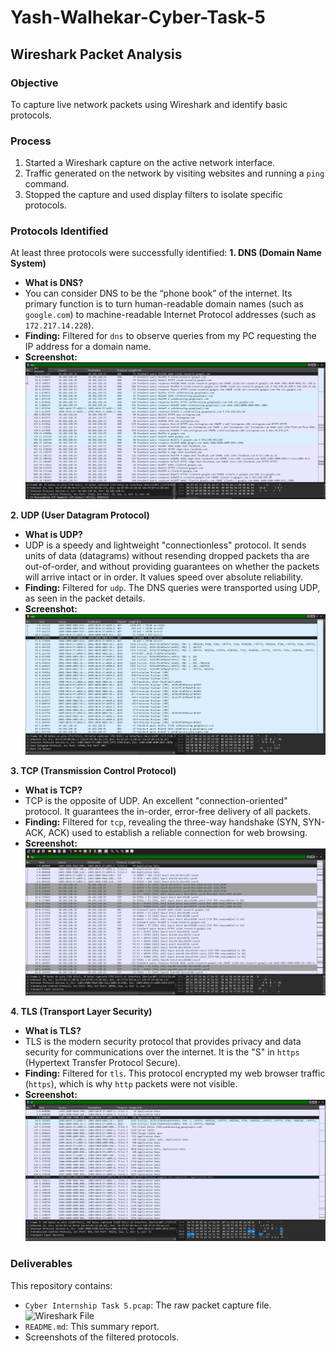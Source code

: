 # Yash-Walhekar-Cyber-Task-5

## Wireshark Packet Analysis

### Objective
To capture live network packets using Wireshark and identify basic protocols. 

### Process
1.  Started a Wireshark capture on the active network interface. 
2. Traffic generated on the network by visiting websites and running a `ping` command. 
3.  Stopped the capture and used display filters to isolate specific protocols. 

### Protocols Identified

At least three protocols were successfully identified: 
**1. DNS (Domain Name System)**
* **What is DNS?**
* You can consider DNS to be the “phone book” of the internet. Its primary function is to turn human-readable domain names (such as `google.com`) to machine-readable Internet Protocol addresses (such as `172.217.14.228`).
* **Finding:** Filtered for `dns` to observe queries from my PC requesting the IP address for a domain name.
* **Screenshot:**
    ![DNS Filter](DNS.png)

**2. UDP (User Datagram Protocol)**
* **What is UDP?**
* UDP is a speedy and lightweight "connectionless" protocol. It sends units of data (datagrams) without resending dropped packets tha are out-of-order, and without providing guarantees on whether the packets will arrive intact or in order. It values speed over absolute reliability.
* **Finding:** Filtered for `udp`. The DNS queries were transported using UDP, as seen in the packet details.
* **Screenshot:**
    ![UDP Filter](UDP.png)

**3. TCP (Transmission Control Protocol)**
* **What is TCP?**
* TCP is the opposite of UDP. An excellent "connection-oriented" protocol. It guarantees the in-order, error-free delivery of all packets.
* **Finding:** Filtered for `tcp`, revealing the three-way handshake (SYN, SYN-ACK, ACK) used to establish a reliable connection for web browsing.
* **Screenshot:**
    ![TCP Filter](TCP.png)

**4. TLS (Transport Layer Security)**
* **What is TLS?**
* TLS is the modern security protocol that provides privacy and data security for communications over the internet. It is the "S" in `https` (Hypertext Transfer Protocol Secure).
* **Finding:** Filtered for `tls`. This protocol encrypted my web browser traffic (`https`), which is why `http` packets were not visible.
* **Screenshot:**
    ![TLS Filter](TLS.png)

### Deliverables
This repository contains:
* `Cyber Internship Task 5.pcap`: The raw packet capture file.
   ![Wireshark File](Cyber%20Internship%20Task%205)
* `README.md`: This summary report.
* Screenshots of the filtered protocols. 
